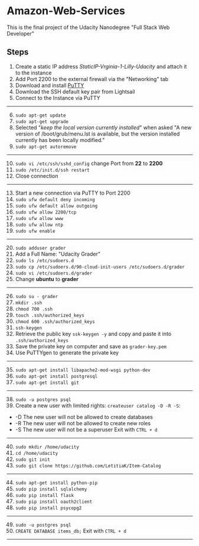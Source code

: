 # Amazon-Web-Services
This is the final project of the Udacity Nanodegree "Full Stack Web Developer"

## Steps
1. Create a static IP address *StaticIP-Vrginia-1-Lilly-Udacity* and attach it to the instance
2. Add Port 2200 to the external firewall via the "Networking" tab
3. Download and install [PuTTY](https://www.chiark.greenend.org.uk/~sgtatham/putty/latest.html)
4. Download the SSH default key pair from Lightsail
5. Connect to the Instance via PuTTY
---
6. `sudo apt-get update`
7. `sudo apt-get upgrade`
8. Selected "*keep the local version currently installed*" when asked "A new version of /boot/grub/menu.lst is available, but the version installed currently has been locally modified."
9. `sudo apt-get autoremove`
---
10. `sudo vi /etc/ssh/sshd_config` change Port from **22** to **2200**
11. `sudo /etc/init.d/ssh restart`
12. Close connection
---
13. Start a new connection via PuTTY to Port 2200
14. `sudo ufw default deny incoming`
15. `sudo ufw default allow outgoing`
16. `sudo ufw allow 2200/tcp`
17. `sudo ufw allow www`
18. `sudo ufw allow ntp`
19. `sudo ufw enable`
---
20. `sudo adduser grader`
21. Add a Full Name: "Udacity Grader"
22. `sudo ls /etc/sudoers.d`
23. `sudo cp /etc/sudoers.d/90-cloud-init-users /etc/sudoers.d/grader`
24. `sudo vi /etc/sudoers.d/grader`
25. Change **ubuntu** to **grader**
---
26. `sudo su - grader`
27. `mkdir .ssh`
28. `chmod 700 .ssh`
29. `touch .ssh/authorized_keys`
30. `chmod 600 .ssh/authorized_keys`
31. `ssh-keygen`
32. Retrieve the public key `ssk-keygen -y` and copy and paste it into `.ssh/authorized_keys`
33. Save the private key on computer and save as `grader-key.pem`
34. Use PuTTYgen to generate the private key
---
35. `sudo apt-get install libapache2-mod-wsgi python-dev`
36. `sudo apt-get install postgresql`
37. `sudo apt-get install git`
---
38. `sudo -u postgres psql`
39. Create a new user with limited rights: `createuser catalog -D -R -S`:
* -D The new user will not be allowed to create databases
* -R The new user will not be allowed to create new roles
* -S The new user will not be a superuser
Exit with `CTRL + d`
---
40. `sudo mkdir /home/udacity`
41. `cd /home/udacity`
42. `sudo git init`
43. `sudo git clone https://github.com/LetitiaK/Item-Catalog`
---
44. `sudo apt-get install python-pip`
45. `sudo pip install sqlalchemy`
46. `sudo pip install flask`
47. `sudo pip install oauth2client`
48. `sudo pip install psycopg2`
---
49. `sudo -u postgres psql`
50. `CREATE DATABASE items_db;`
Exit with `CTRL + d`
---
